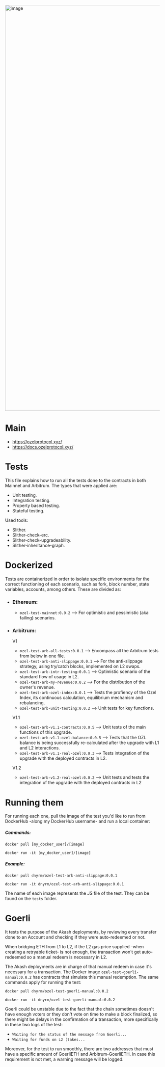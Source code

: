 <img width="1323" alt="image" src="https://user-images.githubusercontent.com/59457858/217074677-2cc7a464-3045-4a7a-ab8d-da44376d28b5.png">

# Main
- https://ozelprotocol.xyz/
- https://docs.ozelprotocol.xyz/

# Tests

This file explains how to run all the tests done to the contracts in both Mainnet and Arbitrum. The types that were applied are:
* Unit testing.
* Integration testing.
* Property based testing.
* Stateful testing.

Used tools:
* Slither. 
* Slither-check-erc.
* Slither-check-upgradeability.
* Slither-inheritance-graph.

# Dockerized

Tests are containerized in order to isolate specific environments for the correct functioning of each scenario, such as fork, block number, state variables, accounts, among others. These are divided as:
* ### Ethereum:
  * `ozel-test-mainnet:0.0.2` --> For optimistic and pessimistic (aka failing) scenarios.
* ### Arbitrum:
  V1
  * `ozel-test-arb-all-tests:0.0.1` --> Encompass all the Arbitrum tests from below in one file.
  * `ozel-test-arb-anti-slippage:0.0.1` --> For the anti-slippage strategy, using try/catch blocks, implemented on L2 swaps.
  * `ozel-test-arb-intr-testing:0.0.1` --> Optimistic scenario of the standard flow of usage in L2.
  * `ozel-test-arb-my-revenue:0.0.2` --> For the distribution of the owner's revenue.
  * `ozel-test-arb-ozel-index:0.0.1` --> Tests the profiency of the Ozel Index, its continuous calculation, equilibrium mechanism and rebalancing.
  * `ozel-test-arb-unit-testing:0.0.2` --> Unit tests for key functions.

  V1.1
  * `ozel-test-arb-v1.1-contracts:0.0.5` --> Unit tests of the main functions of this upgrade.
  * `ozel-test-arb-v1.1-ozel-balance:0.0.5` --> Tests that the OZL balance is being successfully re-calculated after the upgrade with L1 and L2 interactions.
  * `ozel-test-arb-v1.1-real-ozel:0.0.3` --> Tests integration of the upgrade with the deployed contracts in L2.

  V1.2
  * `ozel-test-arb-v1.2-real-ozel:0.0.2` --> Unit tests and tests the integration of the upgrade with the deployed contracts in L2

# Running them

For running each one, pull the image of the test you'd like to run from DockerHub -along my DockerHub username- and run a local container:
  ##### Commands:
  `docker pull [my_docker_user]/[image]`   
  
  `docker run -it [my_docker_user]/[image]`
  
  ##### Example:
  `docker pull dnyrm/ozel-test-arb-anti-slippage:0.0.1`  
  
  `docker run -it dnyrm/ozel-test-arb-anti-slippage:0.0.1`

The name of each image represents the JS file of the test. They can be found on the `tests` folder. 

# Goerli

It tests the purpose of the Akash deployments, by reviewing every transfer done to an Account and checking if they were auto-redeemed or not. 

When bridging ETH from L1 to L2, if the L2 gas price supplied -when creating a retryable ticket- is not enough, the transaction won't get auto-redeemed so a manual redeem is necessary in L2. 

The Akash deployments are in charge of that manual redeem in case it's necessary for a transaction. The Docker image `ozel-test-goerli-manual:0.0.2` has contracts that simulate this manual redemption. The same commands apply for running the test:

   `docker pull dnyrm/ozel-test-goerli-manual:0.0.2`
   
   `docker run -it dnyrm/ozel-test-goerli-manual:0.0.2`
   
Goerli could be unstable due to the fact that the chain sometimes doesn't have enough voters or they don't vote on time to make a block finalized, so there might be delays in the confirmation of a transaction, more specifically in these two logs of the test:
- `Waiting for the status of the message from Goerli...`
- `Waiting for funds on L2 (takes...  `

Moreover, for the test to run smoothly, there are two addresses that must have a specific amount of GoerliETH and Arbitrum-GoerliETH. In case this requirement is not met, a warning message will be logged. 





